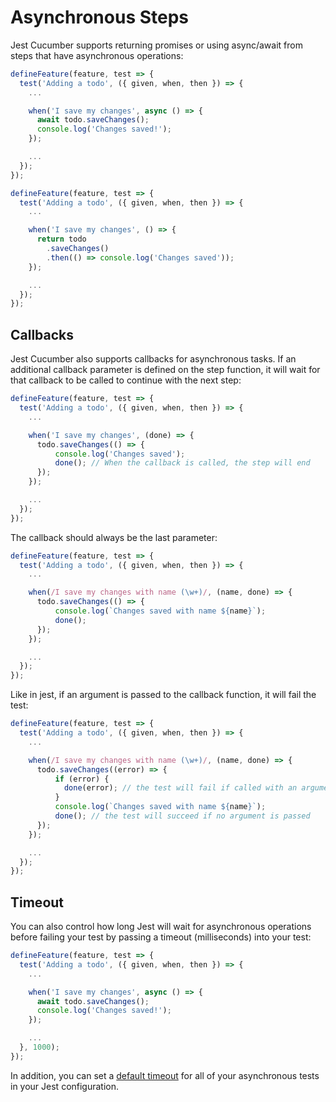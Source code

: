 # Asynchronous Steps

Jest Cucumber supports returning promises or using async/await from steps that have asynchronous operations:

```javascript
defineFeature(feature, test => {	
  test('Adding a todo', ({ given, when, then }) => {
    ...

    when('I save my changes', async () => {
      await todo.saveChanges();
      console.log('Changes saved!');
    });

    ...
  });
});
```

```javascript
defineFeature(feature, test => {	
  test('Adding a todo', ({ given, when, then }) => {
    ...

    when('I save my changes', () => {
      return todo
        .saveChanges()
        .then(() => console.log('Changes saved'));
    });

    ...
  });
});
```

## Callbacks

Jest Cucumber also supports callbacks for asynchronous tasks. If an additional callback parameter is defined on the step function, it will wait for that callback to be called to continue with the next step:

```javascript
defineFeature(feature, test => {	
  test('Adding a todo', ({ given, when, then }) => {
    ...

    when('I save my changes', (done) => {
      todo.saveChanges(() => {
          console.log('Changes saved');
          done(); // When the callback is called, the step will end
      });
    });

    ...
  });
});
```

The callback should always be the last parameter:

```javascript
defineFeature(feature, test => {	
  test('Adding a todo', ({ given, when, then }) => {
    ...

    when(/I save my changes with name (\w+)/, (name, done) => {
      todo.saveChanges(() => {
          console.log(`Changes saved with name ${name}`);
          done();
      });
    });

    ...
  });
});
```

Like in jest, if an argument is passed to the callback function, it will fail the test:

```javascript
defineFeature(feature, test => {	
  test('Adding a todo', ({ given, when, then }) => {
    ...

    when(/I save my changes with name (\w+)/, (name, done) => {
      todo.saveChanges((error) => {
          if (error) {
            done(error); // the test will fail if called with an argument
          }
          console.log(`Changes saved with name ${name}`);
          done(); // the test will succeed if no argument is passed
      });
    });

    ...
  });
});
```

## Timeout

You can also control how long Jest will wait for asynchronous operations before failing your test by passing a timeout (milliseconds) into your test:

```javascript
defineFeature(feature, test => {	
  test('Adding a todo', ({ given, when, then }) => {
    ...

    when('I save my changes', async () => {
      await todo.saveChanges();
      console.log('Changes saved!');
    });

    ...
  }, 1000);
});
```

In addition, you can set a [default timeout](https://jestjs.io/docs/en/configuration.html#testtimeout-number) for all of your asynchronous tests in your Jest configuration.
